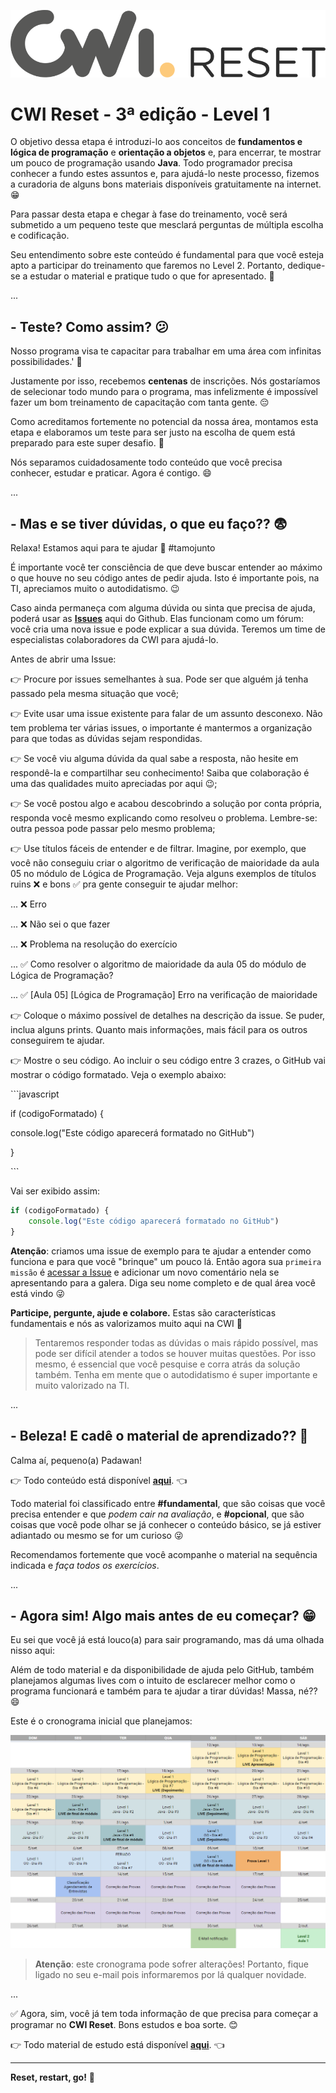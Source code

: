 ![Logo Reset](assets/logo-reset.png)

# CWI Reset - 3ª edição - Level 1

O objetivo dessa etapa é introduzi-lo aos conceitos de **fundamentos e lógica de programação** e **orientação a objetos** e, para encerrar, te mostrar um pouco de programação usando **Java**. Todo programador precisa conhecer a fundo estes assuntos e, para ajudá-lo neste processo, fizemos a curadoria de alguns bons materiais disponíveis gratuitamente na internet. 😁

Para passar desta etapa e chegar à fase do treinamento, você será submetido a um pequeno teste que mesclará perguntas de múltipla escolha e codificação.

Seu entendimento sobre este conteúdo é fundamental para que você esteja apto a participar do treinamento que faremos no Level 2. Portanto, dedique-se a estudar o material e pratique tudo o que for apresentado. 💪

...

## - Teste? Como assim? 😕

Nosso programa visa te capacitar para trabalhar em uma área com infinitas possibilidades.' 🚀 

Justamente por isso, recebemos **centenas** de inscrições. Nós gostaríamos de selecionar todo mundo para o programa, mas infelizmente é impossível fazer um bom treinamento de capacitação com tanta gente. 😔

Como acreditamos fortemente no potencial da nossa área, montamos esta etapa e elaboramos um teste para ser justo na escolha de quem está preparado para este super desafio. 💪

Nós separamos cuidadosamente todo conteúdo que você precisa conhecer, estudar e praticar. Agora é contigo. 😄

...

## - Mas e se tiver dúvidas, o que eu faço?? 😨

Relaxa! Estamos aqui para te ajudar 👊 #tamojunto

É importante você ter consciência de que deve buscar entender ao máximo o que houve no seu código antes de pedir ajuda. Isto é importante pois, na TI, apreciamos muito o autodidatismo. 😉

Caso ainda permaneça com alguma dúvida ou sinta que precisa de ajuda, poderá usar as **[Issues](https://github.com/cwi-reset/edicao-03-level-1/issues)** aqui do Github. Elas funcionam como um fórum: você cria uma nova issue e pode explicar a sua dúvida. Teremos um time de especialistas colaboradores da CWI para ajudá-lo.

Antes de abrir uma Issue:

👉 Procure por issues semelhantes à sua. Pode ser que alguém já tenha passado pela mesma situação que você;

👉 Evite usar uma issue existente para falar de um assunto desconexo. Não tem problema ter várias issues, o importante é mantermos a organização para que todas as dúvidas sejam respondidas.

👉 Se você viu alguma dúvida da qual sabe a resposta, não hesite em respondê-la e compartilhar seu conhecimento! Saiba que colaboração é uma das qualidades muito apreciadas por aqui 😉;

👉 Se você postou algo e acabou descobrindo a solução por conta própria, responda você mesmo explicando como resolveu o problema. Lembre-se: outra pessoa pode passar pelo mesmo problema;

👉 Use títulos fáceis de entender e de filtrar. Imagine, por exemplo, que você não conseguiu criar o algoritmo de verificação de maioridade da aula 05 no módulo de Lógica de Programação. Veja alguns exemplos de títulos ruins ❌ e bons ✅ pra gente conseguir te ajudar melhor:

... ❌ Erro

... ❌ Não sei o que fazer

... ❌ Problema na resolução do exercício

... ✅ Como resolver o algoritmo de maioridade da aula 05 do módulo de Lógica de Programação?

... ✅ [Aula 05] [Lógica de Programação] Erro na verificação de maioridade

👉 Coloque o máximo possível de detalhes na descrição da issue. Se puder, inclua alguns prints. Quanto mais informações, mais fácil para os outros conseguirem te ajudar.

👉 Mostre o seu código. Ao incluir o seu código entre 3 crazes, o GitHub vai mostrar o código formatado. Veja o exemplo abaixo:

\```javascript

if (codigoFormatado) {

console.log("Este código aparecerá formatado no GitHub")

}

\```

Vai ser exibido assim:

```javascript
if (codigoFormatado) {
    console.log("Este código aparecerá formatado no GitHub")
}
```

**Atenção**: criamos uma issue de exemplo para te ajudar a entender como funciona e para que você "brinque" um pouco lá. Então agora sua `primeira missão` é [acessar a Issue](https://github.com/cwi-reset/edicao-03-level-1/issues/1) e adicionar um novo comentário nela se apresentando para a galera. Diga seu nome completo e de qual área você está vindo 😜

**Participe, pergunte, ajude e colabore.** Estas são características fundamentais e nós as valorizamos muito aqui na CWI 🤘

> Tentaremos responder todas as dúvidas o mais rápido possível, mas pode ser difícil atender a todos se houver muitas questões. Por isso mesmo, é essencial que você pesquise e corra atrás da solução também. Tenha em mente que o autodidatismo é super importante e muito valorizado na TI.

...

## - Beleza! E cadê o material de aprendizado?? 🤔

Calma aí, pequeno(a) Padawan!

👉 Todo conteúdo está disponível **[aqui](material.md)**. 👈

Todo material foi classificado entre **#fundamental**, que são coisas que você precisa entender e que _podem cair na avaliação_, e **#opcional**, que são coisas que você pode olhar se já conhecer o conteúdo básico, se já estiver adiantado ou mesmo se for um curioso 😜

Recomendamos fortemente que você acompanhe o material na sequência indicada e _faça todos os exercícios_.

...

## - Agora sim! Algo mais antes de eu começar? 😁

Eu sei que você já está louco(a) para sair programando, mas dá uma olhada nisso aqui:

Além de todo material e da disponibilidade de ajuda pelo GitHub, também planejamos algumas lives com o intuito de esclarecer melhor como o programa funcionará e também para te ajudar a tirar dúvidas! Massa, né?? 😄

Este é o cronograma inicial que planejamos:

![Cronograma](assets/cronograma.png)

> **Atenção**: este cronograma pode sofrer alterações! Portanto, fique ligado no seu e-mail pois informaremos por lá qualquer novidade.

...

✅ Agora, sim, você já tem toda informação de que precisa para começar a programar no **CWI Reset**. Bons estudos e boa sorte. 😊

👉 Todo material de estudo está disponível **[aqui](material.md)**. 👈

---

**Reset, restart, go!** 🚀
